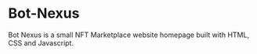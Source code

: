 # Bot-Nexus
Bot Nexus is a small NFT Marketplace website homepage built with HTML, CSS and Javascript.